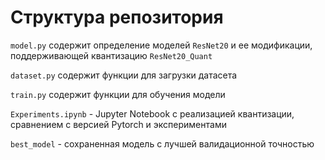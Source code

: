 # Структура репозитория

`model.py` содержит определение моделей `ResNet20` и ее модификации, поддерживающей квантизацию `ResNet20_Quant`

`dataset.py` содержит функции для загрузки датасета

`train.py` содержит функции для обучения модели

`Experiments.ipynb` - Jupyter Notebook с реализацией квантизации, сравнением с версией Pytorch и экспериментами

`best_model` - сохраненная модель с лучшей валидационной точностью
